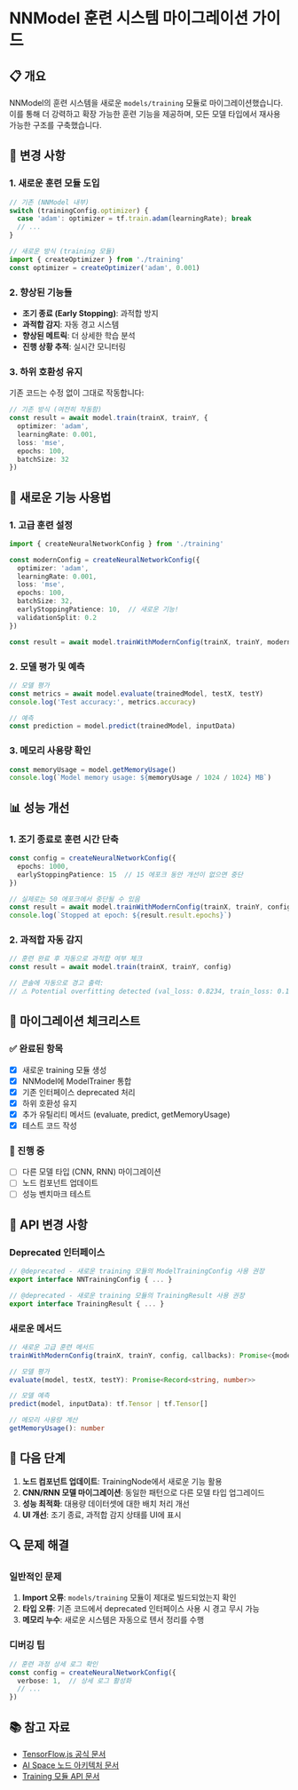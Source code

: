 # NNModel 훈련 시스템 마이그레이션 가이드

## 📋 개요

NNModel의 훈련 시스템을 새로운 `models/training` 모듈로 마이그레이션했습니다. 이를 통해 더 강력하고 확장 가능한 훈련 기능을 제공하며, 모든 모델 타입에서 재사용 가능한 구조를 구축했습니다.

## 🔄 변경 사항

### 1. 새로운 훈련 모듈 도입

```typescript
// 기존 (NNModel 내부)
switch (trainingConfig.optimizer) {
  case 'adam': optimizer = tf.train.adam(learningRate); break
  // ...
}

// 새로운 방식 (training 모듈)
import { createOptimizer } from './training'
const optimizer = createOptimizer('adam', 0.001)
```

### 2. 향상된 기능들

- **조기 종료 (Early Stopping)**: 과적합 방지
- **과적합 감지**: 자동 경고 시스템
- **향상된 메트릭**: 더 상세한 학습 분석
- **진행 상황 추적**: 실시간 모니터링

### 3. 하위 호환성 유지

기존 코드는 수정 없이 그대로 작동합니다:

```typescript
// 기존 방식 (여전히 작동함)
const result = await model.train(trainX, trainY, {
  optimizer: 'adam',
  learningRate: 0.001,
  loss: 'mse',
  epochs: 100,
  batchSize: 32
})
```

## 🚀 새로운 기능 사용법

### 1. 고급 훈련 설정

```typescript
import { createNeuralNetworkConfig } from './training'

const modernConfig = createNeuralNetworkConfig({
  optimizer: 'adam',
  learningRate: 0.001,
  loss: 'mse',
  epochs: 100,
  batchSize: 32,
  earlyStoppingPatience: 10,  // 새로운 기능!
  validationSplit: 0.2
})

const result = await model.trainWithModernConfig(trainX, trainY, modernConfig)
```

### 2. 모델 평가 및 예측

```typescript
// 모델 평가
const metrics = await model.evaluate(trainedModel, testX, testY)
console.log('Test accuracy:', metrics.accuracy)

// 예측
const prediction = model.predict(trainedModel, inputData)
```

### 3. 메모리 사용량 확인

```typescript
const memoryUsage = model.getMemoryUsage()
console.log(`Model memory usage: ${memoryUsage / 1024 / 1024} MB`)
```

## 📊 성능 개선

### 1. 조기 종료로 훈련 시간 단축

```typescript
const config = createNeuralNetworkConfig({
  epochs: 1000,
  earlyStoppingPatience: 15  // 15 에포크 동안 개선이 없으면 중단
})

// 실제로는 50 에포크에서 중단될 수 있음
const result = await model.trainWithModernConfig(trainX, trainY, config)
console.log(`Stopped at epoch: ${result.result.epochs}`)
```

### 2. 과적합 자동 감지

```typescript
// 훈련 완료 후 자동으로 과적합 여부 체크
const result = await model.train(trainX, trainY, config)

// 콘솔에 자동으로 경고 출력:
// ⚠️ Potential overfitting detected (val_loss: 0.8234, train_loss: 0.1234)
```

## 🔧 마이그레이션 체크리스트

### ✅ 완료된 항목

- [x] 새로운 training 모듈 생성
- [x] NNModel에 ModelTrainer 통합
- [x] 기존 인터페이스 deprecated 처리
- [x] 하위 호환성 유지
- [x] 추가 유틸리티 메서드 (evaluate, predict, getMemoryUsage)
- [x] 테스트 코드 작성

### 🔄 진행 중

- [ ] 다른 모델 타입 (CNN, RNN) 마이그레이션
- [ ] 노드 컴포넌트 업데이트
- [ ] 성능 벤치마크 테스트

## 📝 API 변경 사항

### Deprecated 인터페이스

```typescript
// @deprecated - 새로운 training 모듈의 ModelTrainingConfig 사용 권장
export interface NNTrainingConfig { ... }

// @deprecated - 새로운 training 모듈의 TrainingResult 사용 권장  
export interface TrainingResult { ... }
```

### 새로운 메서드

```typescript
// 새로운 고급 훈련 메서드
trainWithModernConfig(trainX, trainY, config, callbacks): Promise<{model, result}>

// 모델 평가
evaluate(model, testX, testY): Promise<Record<string, number>>

// 모델 예측
predict(model, inputData): tf.Tensor | tf.Tensor[]

// 메모리 사용량 계산
getMemoryUsage(): number
```

## 🎯 다음 단계

1. **노드 컴포넌트 업데이트**: TrainingNode에서 새로운 기능 활용
2. **CNN/RNN 모델 마이그레이션**: 동일한 패턴으로 다른 모델 타입 업그레이드
3. **성능 최적화**: 대용량 데이터셋에 대한 배치 처리 개선
4. **UI 개선**: 조기 종료, 과적합 감지 상태를 UI에 표시

## 🔍 문제 해결

### 일반적인 문제

1. **Import 오류**: `models/training` 모듈이 제대로 빌드되었는지 확인
2. **타입 오류**: 기존 코드에서 deprecated 인터페이스 사용 시 경고 무시 가능
3. **메모리 누수**: 새로운 시스템은 자동으로 텐서 정리를 수행

### 디버깅 팁

```typescript
// 훈련 과정 상세 로그 확인
const config = createNeuralNetworkConfig({
  verbose: 1,  // 상세 로그 활성화
  // ...
})
```

## 📚 참고 자료

- [TensorFlow.js 공식 문서](https://www.tensorflow.org/js)
- [AI Space 노드 아키텍처 문서](../2.%20Product/AI_Space_노드_아키텍처_재설계.md)
- [Training 모듈 API 문서](../../apps/ai-space/src/models/training/README.md)
